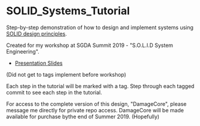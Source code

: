 # SOLID_Systems_Tutorial

Step-by-step demonstration of how to design and implement systems using [SOLID design principles](https://en.wikipedia.org/wiki/SOLID "SOLID - Wikipedia").

Created for my workshop at SGDA Summit 2019 - "S.O.L.I.D System Engineering".
* [Presentation Slides](https://docs.google.com/presentation/d/18cRCely-ToLOBphZRXUjZFPt04Tj4JyNk7D7uLFxXMw/edit?usp=sharing "Presentation Slides")

(Did not get to tags implement before workshop)

Each step in the tutorial will be marked with a tag. 
Step through each tagged commit to see each step in the tutorial.

For access to the complete version of this design, "DamageCore", please message me directly for private repo access.
DamageCore will be made available for purchase bythe end of Summer 2019. (Hopefully)
